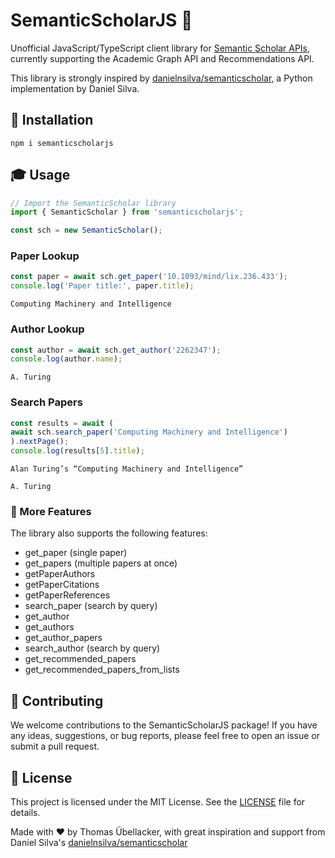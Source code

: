 # SemanticScholarJS 🚀


Unofficial JavaScript/TypeScript client library for [Semantic Scholar APIs](https://api.semanticscholar.org/), currently supporting the Academic Graph API and Recommendations API.

This library is strongly inspired by [danielnsilva/semanticscholar](https://github.com/danielnsilva/semanticscholar), a Python implementation by Daniel Silva.

## 🚢 Installation

```
npm i semanticscholarjs
```

## 🎓 Usage

```ts
// Import the SemanticScholar library
import { SemanticScholar } from 'semanticscholarjs';

const sch = new SemanticScholar();
```

### Paper Lookup

```ts
const paper = await sch.get_paper('10.1093/mind/lix.236.433');
console.log('Paper title:', paper.title);
```

```
Computing Machinery and Intelligence
```

### Author Lookup

```ts
const author = await sch.get_author('2262347');
console.log(author.name);
```

```
A. Turing
```

### Search Papers

```ts
const results = await (
await sch.search_paper('Computing Machinery and Intelligence')
).nextPage();
console.log(results[5].title);
```

```
Alan Turing’s “Computing Machinery and Intelligence”
```

```
A. Turing
```


### 🌈 More Features

The library also supports the following features:

- get_paper (single paper)
- get_papers (multiple papers at once)
- getPaperAuthors
- getPaperCitations
- getPaperReferences
- search_paper (search by query)
- get_author
- get_authors
- get_author_papers
- search_author (search by query)
- get_recommended_papers
- get_recommended_papers_from_lists

## 🤝 Contributing

We welcome contributions to the SemanticScholarJS package! If you have any ideas, suggestions, or bug reports, please feel free to open an issue or submit a pull request.

## 📃 License

This project is licensed under the MIT License. See the [LICENSE](./LICENSE) file for details.

Made with ❤️ by Thomas Übellacker, with great inspiration and support from Daniel Silva's [danielnsilva/semanticscholar](https://github.com/danielnsilva/semanticscholar)
